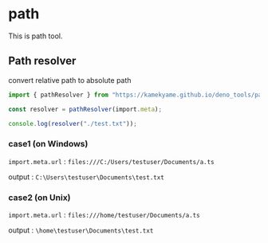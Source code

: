 # path

This is path tool.

## Path resolver

convert relative path to absolute path

```typescript
import { pathResolver } from "https://kamekyame.github.io/deno_tools/path/mod.ts";

const resolver = pathResolver(import.meta);

console.log(resolver("./test.txt"));
```

### case1 (on Windows)

`import.meta.url` : `files:///C:/Users/testuser/Documents/a.ts`

output : `C:\Users\testuser\Documents\test.txt`

### case2 (on Unix)

`import.meta.url` : `files:///home/testuser/Documents/a.ts`

output : `\home\testuser\Documents\test.txt`
